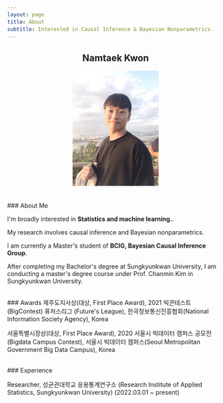 ```yaml
---
layout: page
title: About
subtitle: Interested in Causal Inference & Bayesian Nonparametrics.
---
```


## <center>Namtaek Kwon</center>

<center><img src = '/img/about_namtaek.jpg' width="200"/></center>    

<br>
<br>
### About Me

I'm broadly interested in __Statistics and machine learning.__.

My research involves causal inference and Bayesian nonparametrics.

I am currently a Master's student of __BCIG, Bayesian Causal Inference Group__.

After completing my Bachelor's degree at Sungkyunkwan University, I am conducting a master's degree course under Prof. Chanmin Kim in Sungkyunkwan University.


<br>
### Awards
제주도지사상(대상, First Place Award), 2021 빅콘테스트(BigContest) 퓨처스리그 (Future's League), 한국정보통신진흥협회(National Information Society Agency), Korea

서울특별시장상(대상, First Place Award), 2020 서울시 빅데이터 캠퍼스 공모전(Bigdata Campus Contest), 서울시 빅데이터 캠퍼스(Seoul Metropolitan Government Big Data Campus), Korea

<br>
### Experience

Researcher, 성균관대학교 응용통계연구소 (Research Institute of Applied Statistics, Sungkyunkwan University) (2022.03.01 ~ present)


